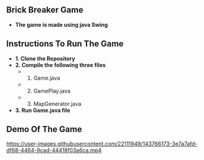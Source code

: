 ## Brick Breaker Game
- **The game is made using java Swing**

## Instructions To Run The Game 
- **1. Clone the Repository**
- **2. Compile the following three files**
  - 1. Game.java
  - 2. GamePlay.java
  - 3. MapGenerator.java
- **3. Run Game.java file**


## Demo Of The Game


https://user-images.githubusercontent.com/22111949/143766173-3e7a7afd-df68-4464-9cad-44418f03a6ca.mp4





